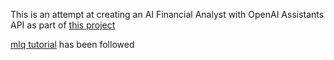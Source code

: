 This is an attempt at creating an AI Financial Analyst with OpenAI Assistants API as part of [this project](https://github.com/panaverse/learn-generative-ai/blob/main/03_chatgpt/09_projects/01_financial_financial_analyst/readme.md)


[mlq tutorial](https://www.mlq.ai/ai-financial-analyst-assistants-api/) has been followed